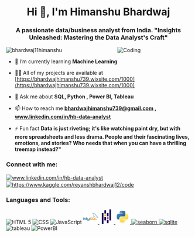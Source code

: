 <h1 align="center">Hi 👋, I'm Himanshu Bhardwaj</h1>
<h3 align="center">A passionate data/business analyst from India. "Insights Unleashed: Mastering the Data Analyst's Craft"</h3>
<img align="right" alt="Coding" width="200" src="https://media.tenor.com/rePDfDWO3XoAAAAd/hacking.gif">

<p align="left"> <img src="https://komarev.com/ghpvc/?username=bhardwaj11himanshu&label=Profile%20views&color=0e75b6&style=flat" alt="bhardwaj11himanshu" /> </p>

- 🌱 I’m currently learning **Machine Learning**

- 👨‍💻 All of my projects are available at [https://bhardwajhimanshu739.wixsite.com/1000](https://bhardwajhimanshu739.wixsite.com/1000)

- 💬 Ask me about **SQL, Python , Power BI, Tableau**

- 📫 How to reach me **bhardwajhimanshu739@gmail.com , www.linkedin.com/in/hb-data-analyst**

- ⚡ Fun fact **Data is just riveting; it's like watching paint dry, but with more spreadsheets and less drama. People and their fascinating lives, emotions, and stories? Who needs that when you can have a thrilling treemap instead?"**

<h3 align="left">Connect with me:</h3>
<p align="left">
<a href="https://linkedin.com/in/www.linkedin.com/in/hb-data-analyst" target="blank"><img align="center" src="https://raw.githubusercontent.com/rahuldkjain/github-profile-readme-generator/master/src/images/icons/Social/linked-in-alt.svg" alt="www.linkedin.com/in/hb-data-analyst" height="30" width="40" /></a>
<a href="https://kaggle.com/https://www.kaggle.com/reyanshbhardwaj12/code" target="blank"><img align="center" src="https://raw.githubusercontent.com/rahuldkjain/github-profile-readme-generator/master/src/images/icons/Social/kaggle.svg" alt="https://www.kaggle.com/reyanshbhardwaj12/code" height="30" width="40" /></a>
</p>

<h3 align="left">Languages and Tools:</h3>
<p align="left"> <img src="https://cdn-icons-png.flaticon.com/512/1216/1216733.png" alt="HTML 5" width="40" height="40"/> <img src="https://cdn.freebiesupply.com/logos/large/2x/css3-logo-png-transparent.png" alt="CSS" width="50" height="50"/> <img src="https://www.freepnglogos.com/uploads/javascript-png/javascript-logo-transparent-logo-javascript-images-3.png" alt="JavaScript" width="60" height="40"/> <a href="https://www.mysql.com/" target="_blank" rel="noreferrer"> <img src="https://raw.githubusercontent.com/devicons/devicon/master/icons/mysql/mysql-original-wordmark.svg" alt="mysql" width="40" height="40"/> </a> <a href="https://pandas.pydata.org/" target="_blank" rel="noreferrer"> <img src="https://raw.githubusercontent.com/devicons/devicon/2ae2a900d2f041da66e950e4d48052658d850630/icons/pandas/pandas-original.svg" alt="pandas" width="40" height="40"/> </a> <a href="https://www.python.org" target="_blank" rel="noreferrer"> <img src="https://raw.githubusercontent.com/devicons/devicon/master/icons/python/python-original.svg" alt="python" width="40" height="40"/> </a> <a href="https://seaborn.pydata.org/" target="_blank" rel="noreferrer"> <img src="https://seaborn.pydata.org/_images/logo-mark-lightbg.svg" alt="seaborn" width="40" height="40"/> </a> <a href="https://www.sqlite.org/" target="_blank" rel="noreferrer"> <img src="https://www.vectorlogo.zone/logos/sqlite/sqlite-icon.svg" alt="sqlite" width="40" height="40"/> </a> <img src="https://encrypted-tbn0.gstatic.com/images?q=tbn:ANd9GcSmkOhsGuHJkw14qV3S5UT74eUkekow4e4pWJMTUqk_8Q&s" alt="tableau" width="40 height="50"/> <img src="https://incitegravity.com/wp-content/uploads/2022/11/Microsoft-Power-BI-Symbol-300x270.png" alt="PowerBI" width="50" height="50"/> 
 </p>

